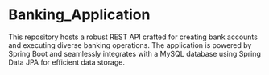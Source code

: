 # Banking_Application
This repository hosts a robust REST API crafted for creating bank accounts and executing diverse banking operations. The application is powered by Spring Boot and seamlessly integrates with a MySQL database using Spring Data JPA for efficient data storage.
